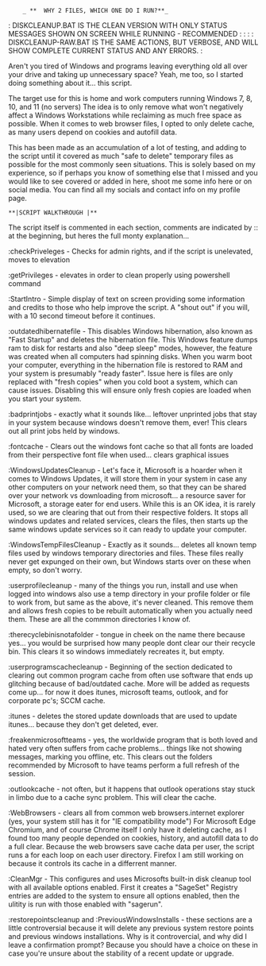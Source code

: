         _ **  WHY 2 FILES, WHICH ONE DO I RUN?**_

:  DISKCLEANUP.BAT IS THE CLEAN VERSION WITH ONLY STATUS MESSAGES SHOWN ON SCREEN WHILE RUNNING - RECOMMENDED  :
:                                                                                                              :
:  DISKCLEANUP-RAW.BAT IS THE SAME ACTIONS, BUT VERBOSE, AND WILL SHOW COMPLETE CURRENT STATUS AND ANY ERRORS. :

Aren't you tired of Windows and programs leaving everything old all over your drive and taking up unnecessary space? 
  Yeah, me too, so I started doing something about it... this script.

  The target use for this is home and work computers running Windows 7, 8, 10, and 11 (no servers)
The idea is to only remove what won't negatively affect a Windows Workstations while reclaiming as much free space as possible.
When it comes to web browser files, I opted to only delete cache, as many users depend on cookies and autofill data.

This has been made as an accumulation of a lot of testing, and adding to the script until 
it covered as much "safe to delete" temporary files as possible for the most commonly seen situations.
This is solely based on my experience, so if perhaps you know of something else that I missed
and you would like to see covered or added in here, shoot me some info here or on social media.
You can find all my socials and contact info on my profile page.
                                      
	**|SCRIPT WALKTHROUGH |**
					
The script itself is commented in each section, comments are indicated by :: at the beginning, but heres the full monty explanation...

:checkPriveleges - Checks for admin rights, and if the script is unelevated, moves to elevation

:getPrivileges - elevates in order to clean properly using powershell command

:StartIntro - Simple display of text on screen providing some information and credits to those who help improve the script.  A "shout out" if you will, with a 10 second timeout before it continues.

:outdatedhibernatefile - This disables Windows hibernation, also known as "Fast Startup" and deletes the hibernation file. This Windows feature dumps ram to disk for restarts and also "deep sleep" modes, however, the feature was created when all computers had spinning disks. When you warm boot your computer, everything in the hibernation file is restored to RAM and your system is presumably "ready faster".  Issue here is files are only replaced with "fresh copies" when you cold boot a system, which can cause issues. Disabling this will ensure only fresh copies are loaded when you start your system.

:badprintjobs - exactly what it sounds like... leftover unprinted jobs that stay in your system because windows doesn't remove them, ever! This clears out all print jobs held by windows.

:fontcache - Clears out the windows font cache so that all fonts are loaded from their perspective font file when used... clears graphical issues

:WindowsUpdatesCleanup - Let's face it, Microsoft is a hoarder when it comes to Windows Updates, it will store them in your system in case any other computers on your network need them, so that they can be shared over your network vs downloading from microsoft... a resource saver for Microsoft, a storage eater for end users. While this is an OK idea, it is rarely used, so we are clearing that out from their respective folders.  It stops all windows updates and related services, clears the files, then starts up the same windows update services so it can ready to update your computer.

:WindowsTempFilesCleanup - Exactly as it sounds... deletes all known temp files used by windows temporary directories and files.  These files really never get expunged on their own, but Windows starts over on these when empty, so don't worry.

:userprofilecleanup - many of the things you run, install and use when logged into windows also use a temp directory in your profile folder or file to work from, but same as the above, it's never cleaned. This remove them and allows fresh copies to be rebuilt automatically when you actually need them.  These are all the commmon directories I know of.

:therecyclebinisnotafolder - tongue in cheek on the name there because yes... you would be surprised how many people dont clear our their recycle bin. This clears it so windows immediately recreates it, but empty.

:userprogramscachecleanup - Beginning of the section dedicated to clearing out common program cache from often use software that ends up glitching because of bad/outdated cache.
More will be added as requests come up... for now it does itunes, microsoft teams, outlook, and for corporate pc's; SCCM cache.

:itunes - deletes the stored update downloads that are used to update itunes... because they don't get deleted, ever.

:freakenmicrosoftteams - yes, the worldwide program that is both loved and hated very often suffers from cache problems... things like not showing messages, marking you offline, etc.  This clears out the folders recommended by Microsoft to have teams perform a full refresh of the session.

:outlookcache - not often, but it happens that outlook operations stay stuck in limbo due to a cache sync problem.  This will clear the cache. 

:WebBrowsers - clears all from common web browsers.internet explorer (yes, your system still has it for "IE compatibility mode") For Microsoft Edge Chromium, and of course Chrome itself I only have it deleting cache, as I found too many people depended on cookies, history, and autofill data to do a full clear. Because the web browsers save cache data per user, the script runs a for each loop on each user directory.  Firefox I am still working on because it controls its cache in a differrent manner.

:CleanMgr - This configures and uses Microsofts built-in disk cleanup tool with all available options enabled.  First it creates a "SageSet" Registry entries are added to the system to ensure all options enabled, then the ulitity is run with those enabled with "sagerun".

:restorepointscleanup
and
:PreviousWindowsInstalls - these sections are a little controversial because it will delete any previous system restore points and previous windows installations.  Why is it controvercial, and why did I leave a confirmation prompt?  Because you should have a choice on these in case you're unsure about the stability of a recent update or upgrade.



